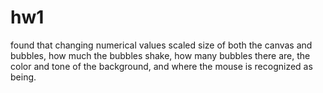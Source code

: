 # hw1
found that changing numerical values scaled size of both the canvas and bubbles, how much the bubbles shake, how many bubbles there are, the color and tone of the background, and where the mouse is recognized as being.
